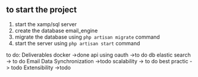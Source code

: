 ## to start the project
 1. start the xamp/sql server
 2. create the database email_engine
 3. migrate the database using 
 <code>php artisan migrate</code> command
 4. start the server using <code>php artisan start</code> command


 to do:
 Deliverables docker ->done
 api using oauth ->to do
 db elastic search -> to do
 Email Data Synchronization ->todo
 scalability -> to do
 best practic -> todo
 Extensibility ->todo